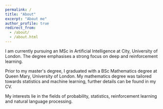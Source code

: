 ```yaml
---
permalink: /
title: "About"
excerpt: "About me"
author_profile: true
redirect_from: 
  - /about/
  - /about.html
---
```


I am currently pursuing an MSc in Artificial Intelligence at City, University of London. The degree emphasises a strong focus on deep and reinforcement learning.

Prior to my master's degree, I graduated with a BSc Mathematics degree at Queen Mary, University of London. My mathematics degree was tailored towards statistics and machine learning, further details can be found in my CV.

My interests lie in the fields of probability, statistics, reinforcement learning and natural language processing.
